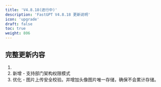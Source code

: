 ```yaml
---
title: 'V4.8.18(进行中)'
description: 'FastGPT V4.8.18 更新说明'
icon: 'upgrade'
draft: false
toc: true
weight: 806
---
```


## 完整更新内容

1. 
2. 新增 - 支持部门架构权限模式
3. 优化 - 图片上传安全校验。并增加头像图片唯一存储，确保不会累计存储。